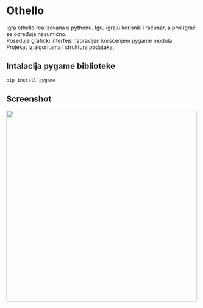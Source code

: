 # Othello

Igra othello realizovana u pythonu. Igru igraju korisnik i računar, a prvi igrač se određuje nasumično.  
Poseduje grafički interfejs napravljen koršćenjem pygame modula.  
Projekat iz algoritama i struktura podataka.  

## Intalacija pygame biblioteke
```
pip install pygame
```

## Screenshot
<img src="https://github.com/momir64/othello/assets/40437358/bfbee3de-81c8-4a9d-9a71-7b2050822f8e" height="500">
